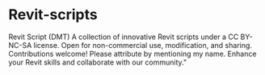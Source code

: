 # Revit-scripts
Revit Script (DMT) A collection of innovative Revit scripts under a CC BY-NC-SA license. Open for non-commercial use, modification, and sharing. Contributions welcome! Please attribute by mentioning my name. Enhance your Revit skills and collaborate with our community."
